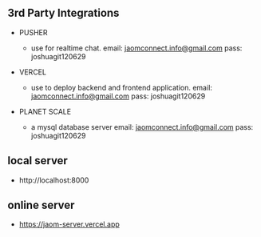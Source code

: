 ## 3rd Party Integrations

- PUSHER 
    - use for realtime chat.
    email: jaomconnect.info@gmail.com
    pass: joshuagit120629

- VERCEL
    - use to deploy backend and frontend application.
    email: jaomconnect.info@gmail.com
    pass: joshuagit120629

- PLANET SCALE
    - a mysql database server 
    email: jaomconnect.info@gmail.com
    pass: joshuagit120629


## local server
- http://localhost:8000

## online server
- https://jaom-server.vercel.app
